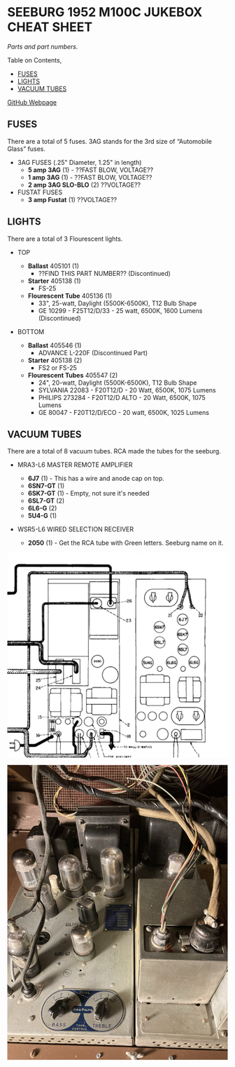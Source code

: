# SEEBURG 1952 M100C JUKEBOX CHEAT SHEET

_Parts and part numbers._

Table on Contents,

* [FUSES](https://github.com/JeffDeCola/my-cheat-sheets/tree/master/other/random-stuff/seeburg-1952-m100c-jukebox-cheat-sheet#fuses)
* [LIGHTS](https://github.com/JeffDeCola/my-cheat-sheets/tree/master/other/random-stuff/seeburg-1952-m100c-jukebox-cheat-sheet#lights)
* [VACUUM TUBES](https://github.com/JeffDeCola/my-cheat-sheets/tree/master/other/random-stuff/seeburg-1952-m100c-jukebox-cheat-sheet#vacuum-tubes)

[GitHub Webpage](https://jeffdecola.github.io/my-cheat-sheets/)

## FUSES

There are a total of 5 fuses. 3AG stands for the 3rd size of “Automobile Glass” fuses.

* 3AG FUSES  (.25" Diameter, 1.25" in length)
  * **5 amp 3AG** (1) - ??FAST BLOW, VOLTAGE??
  * **1 amp 3AG** (1) - ??FAST BLOW, VOLTAGE??
  * **2 amp 3AG SLO-BLO** (2) ??VOLTAGE??
* FUSTAT FUSES  
  * **3 amp Fustat** (1) ??VOLTAGE??

## LIGHTS

There are a total of 3 Flourescent lights.

* TOP
  * **Ballast** 405101 (1)
    * ??FIND THIS PART NUMBER?? (Discontinued)
  * **Starter** 405138 (1)
    * FS-25
  * **Flourescent Tube** 405136 (1)
    * 33", 25-watt, Daylight (5500K-6500K), T12 Bulb Shape
    * GE 10299 - F25T12/D/33 - 25 watt, 6500K, 1600 Lumens (Discontinued)

* BOTTOM
  * **Ballast** 405546 (1)
    * ADVANCE L-220F (Discontinued Part)
  * **Starter** 405138 (2)
    * FS2 or FS-25
  * **Flourescent Tubes** 405547 (2)
    * 24", 20-watt, Daylight (5500K-6500K), T12 Bulb Shape
    * SYLVANIA 22083 - F20T12/D - 20 Watt, 6500K, 1075 Lumens
    * PHILIPS 273284 - F20T12/D ALTO - 20 Watt, 6500K, 1075 Lumens
    * GE 80047 - F20T12/D/ECO - 20 watt, 6500K, 1025 Lumens

## VACUUM TUBES

There are a total of 8 vacuum tubes.
RCA made the tubes for the seeburg.

* MRA3-L6 MASTER REMOTE AMPLIFIER
  * **6J7** (1) - This has a wire and anode cap on top.
  * **6SN7-GT** (1)
  * **6SK7-GT** (1) - Empty, not sure it's needed
  * **6SL7-GT** (2)
  * **6L6-G** (2)
  * **5U4-G** (1)

* WSR5-L6 WIRED SELECTION RECEIVER
  * **2050** (1) - Get the RCA tube with Green letters. Seeburg name on it.

![IMAGE - MRA3-L6 MASTER REMOTE AMPLIFIER SCHEMATIC - IMAGE](../../../docs/pics/MRA3-L6-master-remote-amplifier-schematic.jpg)

![IMAGE - MRA3-L6 MASTER REMOTE AMPLIFIER SCHEMATIC - IMAGE](../../../docs/pics/MRA3-L6-master-remote-amplifier-picture.jpg)
